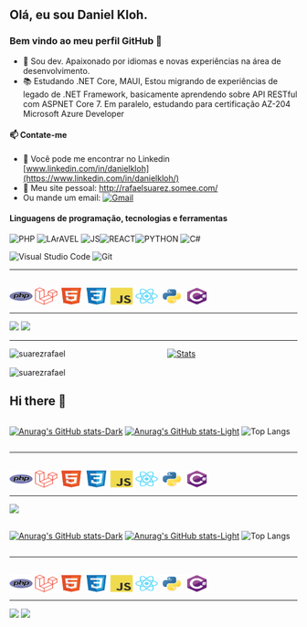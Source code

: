 

## Olá, eu sou Daniel Kloh.

### Bem vindo ao meu perfil GitHub 👋

- 🔭 Sou dev. Apaixonado por idiomas e novas experiências na área de desenvolvimento.
- 📚 Estudando .NET Core, MAUI, Estou migrando de experiências de legado de .NET Framework, basicamente aprendendo sobre API RESTful com ASPNET Core 7. 
Em paralelo, estudando para certificação AZ-204 Microsoft Azure Developer

#### 📫 Contate-me

- 🔭 Você pode me encontrar no  Linkedin [www.linkedin.com/in/danielkloh](https://www.linkedin.com/in/danielkloh/)
- 💬 Meu site pessoal: http://rafaelsuarez.somee.com/
- Ou mande um email: <a href="mailto:danielkloh06@gmail.com"><img alt="Gmail" src="https://img.shields.io/badge/E--Mail-D14836?style=for-the-badge&logo=gmail&logoColor=white" /></a> 
#### Linguagens de programação, tecnologias e ferramentas

<img alt="PHP" src="https://img.shields.io/badge/PHP-777BB4?style=for-the-badge&logo=php&logoColor=white"/> <img alt="LArAVEL" src="https://img.shields.io/badge/Laravel-FF2D20?style=for-the-badge&logo=laravel&logoColor=white"/> <img alt="JS" src="https://img.shields.io/badge/JavaScript-F7DF1E?style=for-the-badge&logo=javascript&logoColor=black"/><img alt="REACT" src="https://img.shields.io/badge/React-20232A?style=for-the-badge&logo=react&logoColor=61DAFB"/><img alt="PYTHON" src="https://img.shields.io/badge/Python-3776AB?style=for-the-badge&logo=python&logoColor=white"/> <img alt="C#" src="https://img.shields.io/badge/c%23-%23239120.svg?style=for-the-badge&logo=c-sharp&logoColor=white"/>

<img alt="Visual Studio Code" src="https://img.shields.io/badge/VS Code-0078d7.svg?style=for-the-badge&logo=visual-studio-code&logoColor=white"/> <img alt="Git" src="https://img.shields.io/badge/git-%23F05033.svg?style=for-the-badge&logo=git&logoColor=white"/> 

<hr>

<div style="display: inline_block"><br>
  <img align="center" alt="Daniel-PHP" height="30" width="40" src="https://raw.githubusercontent.com/devicons/devicon/master/icons/php/php-original.svg">
  <img align="center" alt="Daniel-Laravel" height="30" width="40" src="https://raw.githubusercontent.com/devicons/devicon/master/icons/laravel/laravel-original.svg">
  <img align="center" alt="Rafa-HTML" height="30" width="40" src="https://raw.githubusercontent.com/devicons/devicon/master/icons/html5/html5-original.svg">
  <img align="center" alt="Daniel-CSS" height="30" width="40" src="https://raw.githubusercontent.com/devicons/devicon/master/icons/css3/css3-original.svg">
    <img align="center" alt="Daniel-JS" height="30" width="40" src="https://raw.githubusercontent.com/devicons/devicon/master/icons/javascript/javascript-original.svg">
      <img align="center" alt="Daniel-React" height="30" width="40" src="https://raw.githubusercontent.com/devicons/devicon/master/icons/react/react-original.svg">
  <img align="center" alt="Daniel-Python" height="30" width="40" src="https://raw.githubusercontent.com/devicons/devicon/master/icons/python/python-original.svg">
  <img align="center" alt="Daniel-Csharp" height="30" width="40" src="https://raw.githubusercontent.com/devicons/devicon/master/icons/csharp/csharp-original.svg">
</div>

<hr>

<div> 
  <a href = "mailto:danielkloh06@gmail.com"><img src="https://img.shields.io/badge/-Gmail-%23333?style=for-the-badge&logo=gmail&logoColor=white" target="_blank"></a>
  <a href="https://www.linkedin.com/in/daniel-kloh-47677124a/" target="_blank"><img src="https://img.shields.io/badge/-LinkedIn-%230077B5?style=for-the-badge&logo=linkedin&logoColor=white" target="_blank"></a> 
  
</div>


<hr>
<div align="center">

 <p><img align="left" src="https://github-readme-stats.vercel.app/api/top-langs?username=danielkloh&show_icons=true&locale=en&layout=compact" alt="suarezrafael" />
</p>

[![Stats](https://github-readme-stats.vercel.app/api?username=danielkloh&count_private=true&show_icons=true&theme=dracula&hide_title=true&hide_border=true)](https://github.com/anuraghazra/github-readme-stats)</div>

<p><img align="center" src="https://github-readme-streak-stats.herokuapp.com/?user=danielkloh&" alt="suarezrafael" /></p>



## Hi there 👋

<div style="display: flex">

[![Anurag's GitHub stats-Dark](https://github-readme-stats.vercel.app/api?username=danielkloh&show_icons=true&theme=dark#gh-dark-mode-only)](https://github.com/anuraghazra/github-readme-stats#gh-dark-mode-only)
[![Anurag's GitHub stats-Light](https://github-readme-stats.vercel.app/api?username=danielkloh&show_icons=true&theme=default#gh-light-mode-only)](https://github.com/anuraghazra/github-readme-stats#gh-light-mode-only)
![Top Langs](https://github-readme-stats.vercel.app/api/top-langs/?username=danielkloh&hide_progress=true&theme=dark)
</div>

<hr>

<div style="display: inline_block"><br>
  <img align="center" alt="Daniel-PHP" height="30" width="40" src="https://raw.githubusercontent.com/devicons/devicon/master/icons/php/php-original.svg">
  <img align="center" alt="Daniel-Laravel" height="30" width="40" src="https://raw.githubusercontent.com/devicons/devicon/master/icons/laravel/laravel-original.svg">
  <img align="center" alt="Rafa-HTML" height="30" width="40" src="https://raw.githubusercontent.com/devicons/devicon/master/icons/html5/html5-original.svg">
  <img align="center" alt="Daniel-CSS" height="30" width="40" src="https://raw.githubusercontent.com/devicons/devicon/master/icons/css3/css3-original.svg">
    <img align="center" alt="Daniel-JS" height="30" width="40" src="https://raw.githubusercontent.com/devicons/devicon/master/icons/javascript/javascript-original.svg">
      <img align="center" alt="Daniel-React" height="30" width="40" src="https://raw.githubusercontent.com/devicons/devicon/master/icons/react/react-original.svg">
  <img align="center" alt="Daniel-Python" height="30" width="40" src="https://raw.githubusercontent.com/devicons/devicon/master/icons/python/python-original.svg">
  <img align="center" alt="Daniel-Csharp" height="30" width="40" src="https://raw.githubusercontent.com/devicons/devicon/master/icons/csharp/csharp-original.svg">
</div>

<hr>

<div> 
  
  <a href="https://www.linkedin.com/in/daniel-kloh-47677124a/" target="_blank"><img src="https://img.shields.io/badge/-LinkedIn-%230077B5?style=for-the-badge&logo=linkedin&logoColor=white" target="_blank"></a> 
  
</div>
  

<div style="display: flex">

[![Anurag's GitHub stats-Dark](https://github-readme-stats.vercel.app/api?username=danielkloh&show_icons=true&theme=dark#gh-dark-mode-only)](https://github.com/anuraghazra/github-readme-stats#gh-dark-mode-only)
[![Anurag's GitHub stats-Light](https://github-readme-stats.vercel.app/api?username=danielkloh&show_icons=true&theme=default#gh-light-mode-only)](https://github.com/anuraghazra/github-readme-stats#gh-light-mode-only)
![Top Langs](https://github-readme-stats.vercel.app/api/top-langs/?username=danielkloh&hide_progress=true&theme=dark)
</div>

<hr>

<div style="display: inline_block"><br>
  <img align="center" alt="Daniel-PHP" height="30" width="40" src="https://raw.githubusercontent.com/devicons/devicon/master/icons/php/php-original.svg">
  <img align="center" alt="Daniel-Laravel" height="30" width="40" src="https://raw.githubusercontent.com/devicons/devicon/master/icons/laravel/laravel-original.svg">
  <img align="center" alt="Rafa-HTML" height="30" width="40" src="https://raw.githubusercontent.com/devicons/devicon/master/icons/html5/html5-original.svg">
  <img align="center" alt="Daniel-CSS" height="30" width="40" src="https://raw.githubusercontent.com/devicons/devicon/master/icons/css3/css3-original.svg">
    <img align="center" alt="Daniel-JS" height="30" width="40" src="https://raw.githubusercontent.com/devicons/devicon/master/icons/javascript/javascript-original.svg">
      <img align="center" alt="Daniel-React" height="30" width="40" src="https://raw.githubusercontent.com/devicons/devicon/master/icons/react/react-original.svg">
  <img align="center" alt="Daniel-Python" height="30" width="40" src="https://raw.githubusercontent.com/devicons/devicon/master/icons/python/python-original.svg">
  <img align="center" alt="Daniel-Csharp" height="30" width="40" src="https://raw.githubusercontent.com/devicons/devicon/master/icons/csharp/csharp-original.svg">
</div>

<hr>

<div> 
  <a href = "mailto:danielkloh06@gmail.com"><img src="https://img.shields.io/badge/-Gmail-%23333?style=for-the-badge&logo=gmail&logoColor=white" target="_blank"></a>
  <a href="https://www.linkedin.com/in/daniel-kloh-47677124a/" target="_blank"><img src="https://img.shields.io/badge/-LinkedIn-%230077B5?style=for-the-badge&logo=linkedin&logoColor=white" target="_blank"></a> 
  
</div>
    
